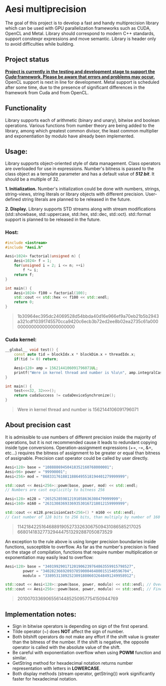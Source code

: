 # Aesi multiprecision
The goal of this project is to develop a fast and handy multiprecision library which can be used with GPU parallelization frameworks such as CUDA, OpenCL and Metal. Library should correspond to modern C++ standards, support constexpr expressions and move semantic. Library is header only to avoid difficulties while building.

## Project status
<u>__Project is currently in the testing and development stage to support the *Cuda* framework. Please be aware that errors and problems may occur.__</u> OpenCL support is next in line for development. Metal support is scheduled after some time, due to the presence of significant differences in the framework from Cuda and from OpenCL.

## Functionality
Library supports each of arithmetic (binary and unary), bitwise and boolean operations. Various functions from number theory are being added to the library, among which greatest common divisor, the least common multiplier and exponentiation by modulo have already been implemented.

## Usage:
Library supports object-oriented style of data management. Class operators are overloaded for use in expressions. Number's bitness is passed to the class object as a template parameter and has a default value of __*512 bit*__. It should be a multiple of 32.

__1. Initialization.__ Number's initialization could be done with numbers, strings, string-views, string literals or library objects with different precision. User-defined string literals are planned to be released in the future.

__2. Display.__ Library supports STD streams along with stream modifications (std::showbase, std::uppercase, std::hex, std::dec, std::oct). std::format support is planned to be released in the future.

### Host:
```cpp
#include <iostream>
#include "Aesi.h"

Aesi<1024> factorial(unsigned n) {
    Aesi<1024> f = 1;
    for(unsigned i = 2; i <= n; ++i)
        f *= i;
    return f;
}

int main() {
    Aesi<1024> f100 = factorial(100);
    std::cout << std::hex << f100 << std::endl;
    return 0;
}
```
>1b30964ec395dc24069528d54bbda40d16e966ef9a70eb21b5b2943a321cdf10391745570cca9420c6ecb3b72ed2ee8b02ea2735c61a000000000000000000000000

### Cuda kernel:
```cpp
__global__ void test() {
    const auto tid = blockIdx.x * blockDim.x + threadIdx.x;
    if(tid != 0) return;

    Aesi<128> amp = 1562144106091796071UL;
    printf("Were in kernel thread and number is %lu\n", amp.integralCast<unsigned long>());
}

int main() {
    test<<<32, 32>>>();
    return cudaSuccess != cudaDeviceSynchronize();
}
```
>Were in kernel thread and number is 1562144106091796071

## About precision cast
It is admissible to use numbers of different precision inside the majority of operations, but it is not recommended cause it leads to redundant copying inside type conversions. Operation-assignment expressions (+=, -=, &=, etc...) requires the bitness of assignment to be greater or equal than bitness of assignable.
Precision cast operator could be called by user directly.

```cpp
Aesi<128> base = "10888869450418352160768000001";
Aesi<96> power = "99990001";
Aesi<256> mod = "8683317618811886495518194401279999999";

std::cout << Aesi<256>::powm(base, power, mod) << std::endl;
// Numbers are cast explicitly to bitness 256 

Aesi<128> m128 = "265252859812191058636308479999999";
Aesi<160> m160 = "263130836933693530167218012159999999";

std::cout << m128.precisionCast<256>() * m160 << std::endl; 
// Cast number of 128 bits to 256 bits, than multiply by number of 160 bits
```
>1142184225164688919052733263067509431086585217025     
6680141832773294447513292887050873529

An exception to the rule above is using longer precision boundaries inside functions, susceptible to overflow. As far as the number's precision is fixed on the stage of compilation, functions that require number multiplication or exponentiation may easily lead to overflow:
```cpp
Aesi<128> base = "340199290171201906239764863559915798527",
        power = "340282366920937859000464800151540596704",
        modulo = "338953138925230918806032648491249958912";

std::cout << Aesi<128>::powm(base, power, modulo) << std::endl; // Overflow !!!
std::cout << Aesi<256>::powm(base, power, modulo) << std::endl; // Fine
```
>201007033690655614485250957754150944769

## Implementation notes:
- Sign in bitwise operators is depending on sign of the first operand.
- Tilde operator (~) does __NOT__ affect the sign of number.
- Both bitshift operators do not make any effort if the shift value is greater than the bitness of the number. If the shift is negative, the opposite operator is called with the absolute value of the shift.
- Be careful with exponentiation overflow when using __POWM__ function and similar.
- GetString method for hexadecimal notation returns number representation with letters in __LOWERCASE__.
- Both display methods (stream operator, getString()) work significantly faster for hexadecimal notation.